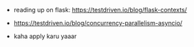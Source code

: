 
- reading up on flask: https://testdriven.io/blog/flask-contexts/
- https://testdriven.io/blog/concurrency-parallelism-asyncio/


- kaha apply karu yaaar
  